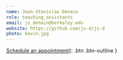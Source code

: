 ```yaml
---
name: Jean-Stanislas Denain
role: teaching_assistants
email: js_denain@berkeley.edu
website: https://github.com/js-d/js-d
photo: kevin.jpg
---
```


[Schedule an appointment](#){: .btn .btn-outline }
